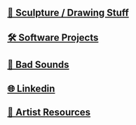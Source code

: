 <!-- ![](https://f4.bcbits.com/img/0024779428_100.png) -->
<!-- ![](https://tombetthauser.github.io/societyofobjects/assets/banner.jpg) -->

<!-- # Tom Betthauser -->

## [🗿 Sculpture / Drawing Stuff](https://tombetthauser.github.io/societyofobjects/images/)
## [🛠 Software Projects](https://tombetthauser.com/dev)
## [🎷 Bad Sounds](http://tombetthauser.bandcamp.com/)
## [🌐 Linkedin](https://www.linkedin.com/in/tombetthauser/)
<!-- ## [Substack](https://tombetthauser.substack.com/)<br> -->
## [📖 Artist Resources](https://github.com/tombetthauser/artists-in-tech-resources)

<!-- [artslackernews.herokuapp.com](artslackernews.herokuapp.com/) -->

<!-- ### Some Project Links -->

<!-- * [MFA Hole](https://mfahole.herokuapp.com/) | Forum for Visual Artists -->
<!-- * [SotA Survey](http://www.sotasurvey.org/2019) | Visual Artists Survey Data + Desktop App -->
<!-- * [Resources for Artists Getting into Tech](https://github.com/tombetthauser/artists-in-tech-resources) | Links & Discord -->

<!-- 
### Older Project Links

* Tomblr / Just for Fun React App – [Project Site Link](https://tomblr.herokuapp.com/) | [Repo Readme Link](https://github.com/tombetthauser/tomblr_reactapp)
* Arts Data Explorer / Desktop App Tool – [Repo Readme Link](https://github.com/tombetthauser/arts_dataexplorer)
* Arts Map Generator / HTML Map Pages – [Repo Readme Link](https://github.com/tombetthauser/arts_mapgenerator) 
-->

